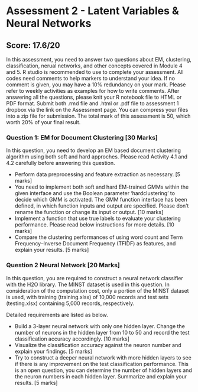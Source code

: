 # Assessment 2 - Latent Variables & Neural Networks

## Score: 17.6/20

In this assessment, you need to answer two questions about EM, clustering, classification, nerual networks, and other concepts covered in Module 4 and 5. R studio is recommended to use to complete your assessment. All codes need comments to help markers to understand your idea. If no comment is given, you may have a 10% redundancy on your mark. Please refer to weekly activities as examples for how to write comments. After answering all the questions, please knit your R notebook file to HTML or PDF format. Submit both .rmd file and .html or .pdf file to assessment 1 dropbox via the link on the Assessment page. You can compress your files into a zip file for submission. The total mark of this assessment is 50, which worth 20% of your final result.

### Question 1: EM for Document Clustering [30 Marks]
In this question, you need to develop an EM based document clustering algorithm using both soft and hard approches. Please read Activity 4.1 and 4.2 carefully before answering this question.

- Perform data preprocessing and feature extraction as necessary. [5 marks]
- You need to implement both soft and hard EM-trained GMMs within the given interface and use the Boolean parameter ‘hardclustering’ to decide which GMM is activated. The GMM function interface has been defined, in which function inputs and output are specified. Please don’t rename the function or change its input or output. [10 marks]
- Implement a function that use true labels to evaluate your clustering performance. Please read below instructions for more details. [10 marks]
- Compare the clustering performances of using word count and Term Frequency–Inverse Document Frequency (TFIDF) as features, and explain your results. [5 marks]

### Question 2 Neural Network [20 Marks]
In this question, you are required to construct a neural network classifier with the H2O library. The MINST dataset is used in this question. In consideration of the computation cost, only a portion of the MINST dataset is used, with training (training.xlsx) of 10,000 records and test sets (testing.xlsx) containing 5,000 records, respectively.

Detailed requirements are listed as below.

- Build a 3-layer neural network with only one hidden layer. Change the number of neurons in the hidden layer from 10 to 50 and record the test classification accuracy accordingly. [10 marks]
- Visualize the classification accuracy against the neuron number and explain your findings. [5 marks]
- Try to construct a deeper neural network with more hidden layers to see if there is any improvement on the test classification performance. This is an open question, you can determine the number of hidden layers and the neuron numbers in each hidden layer. Summarize and explain your results. [5 marks]

